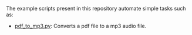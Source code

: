 The example scripts present in this repository automate simple tasks such as:

- [pdf_to_mp3.py](pdf_to_mp3.py): Converts a pdf file to a mp3 audio file.